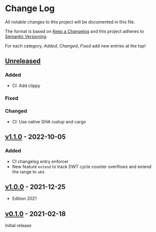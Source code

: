 # Change Log

All notable changes to this project will be documented in this file.

The format is based on [Keep a Changelog](http://keepachangelog.com/)
and this project adheres to [Semantic Versioning](http://semver.org/).

For each category, *Added*, *Changed*, *Fixed* add new entries at the top!

## [Unreleased]

### Added

- CI: Add clippy

### Fixed

### Changed

- CI: Use native GHA rustup and cargo

## [v1.1.0] - 2022-10-05

### Added

- CI changelog entry enforcer
- New feature `extend` to track DWT cycle counter overflows and extend
  the range to `u64`.

## [v1.0.0] - 2021-12-25

- Edition 2021

## [v0.1.0] - 2021-02-18

Initial release

[Unreleased]: https://github.com/rtic-rs/dwt-systick-monotonic/compare/v1.1.0...HEAD
[v1.1.0]: https://github.com/rtic-rs/dwt-systick-monotonic/compare/v1.0.0...v1.1.0
[v1.0.0]: https://github.com/rtic-rs/dwt-systick-monotonic/compare/v0.1.0...v1.0.0
[v0.1.0]: https://github.com/rtic-rs/dwt-systick-monotonic/compare/f491196...v0.1.0
